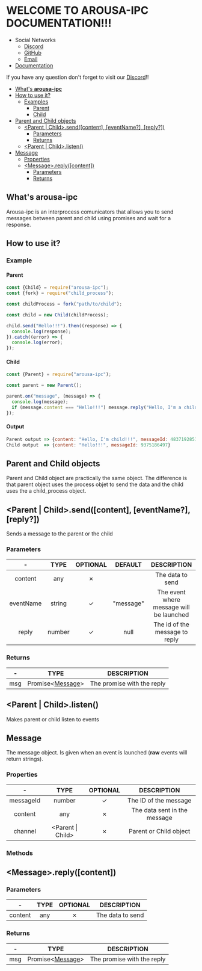 # WELCOME TO AROUSA-IPC DOCUMENTATION!!!

- Social Networks
  - [Discord](https://discord.com/invite/ZnXVBUuYHv)
  - [GitHub](https://github.com/alejandroajinho)
  - [Email](https://mail.google.com/mail/u/?authuser=alejandroajinho@gmail.com)
- [Documentation](https://github.com/alejandroajinho/arousa-ipc)

If you have any question don't forget to visit our [Discord](https://discord.com/invite/ZnXVBUuYHv)!!

- [What's **arousa-ipc**](#whats-arousa-ipc)
- [How to use it?](#how-to-use-it)
  - [Examples](#example)
    - [Parent](#parent)
    - [Child](#child)
- [Parent and Child objects](#parent-and-child-objects)
  - [\<Parent | Child>.send([content], [eventName?], [reply?])](#parent--childsendcontent-eventname-reply)
    - [Parameters](#parameters)
    - [Returns](#returns)
  - [\<Parent | Child>.listen()](#parent--childlisten)
- [Message](#message)
  - [Properties](#properties)
  - [\<Message>.reply([content])](#messagereplycontent)
    - [Parameters](#parameters-1)
    - [Returns](#returns-1)

## What's **arousa-ipc**

Arousa-ipc is an interprocess comunicators that allows you to send messages between parent and child using promises and wait for a response.

## How to use it?

### Example

#### Parent

```js
const {Child} = require("arousa-ipc");
const {fork} = require("child_process");

const childProcess = fork("path/to/child");

const child = new Child(childProcess);

child.send("Hello!!!").then((response) => {
  console.log(response);
}).catch((error) => {
  console.log(error);
});
```

#### Child
```js
const {Parent} = require("arousa-ipc");

const parent = new Parent();

parent.on("message", (message) => {
  console.log(message);
  if (message.content === "Hello!!!") message.reply("Hello, I'm a child!!!");
});
```

#### Output


```js
Parent output => {content: "Hello, I'm child!!!", messageId: 4837192851, reply: 9375186497}
Child output  => {content: "Hello!!!", messageId: 9375186497}
```

## Parent and Child objects

Parent and Child object are practically the same object. The difference is that parent object uses the process objet to send the data and the child uses the a child_process object.

## \<Parent | Child>.send([content], [eventName?], [reply?])

Sends a message to the parent or the child

### Parameters

|     -     |      TYPE      | OPTIONAL |   DEFAULT   |                DESCRIPTION               |
|:--------: |:--------------:|:--------:|:-----------:|:----------------------------------------:|
|  content  |      any       |    ✗    |             |              The data to send            |
| eventName |     string     |    ✓    |  "message"  | The event where message will be launched |
|   reply   |     number     |    ✓    |     null    |      The id of the message to reply      |

### Returns

|  -  |              TYPE              |         DESCRIPTION        |
|:---:|:------------------------------:|:--------------------------:|
| msg | Promise\<[Message](#message)>  | The promise with the reply |

## \<Parent | Child>.listen()

Makes parent or child listen to events

## Message

The message object. Is given when an event is launched (**raw** events will return strings).

### Properties

|    -      |        TYPE        | OPTIONAL |         DESCRIPTION         |
|:---------:|:------------------:|:--------:|:---------------------------:|
| messageId |  number            |    ✓    |     The ID of the message    |
|  content  |   any              |    ✗    | The data sent in the message |
|  channel  | <Parent \|  Child> |    ✗    |    Parent or Child object    |

### Methods

## \<Message>.reply([content])

### Parameters

|    -    |  TYPE | OPTIONAL |    DESCRIPTION   |
|:-------:|:-----:|:--------:|:----------------:|
| content |  any  |    ✗    | The data to send | 

### Returns

|  -  |              TYPE              |         DESCRIPTION        |
|:---:|:------------------------------:|:--------------------------:|
| msg | Promise\<[Message](#message)>  | The promise with the reply |